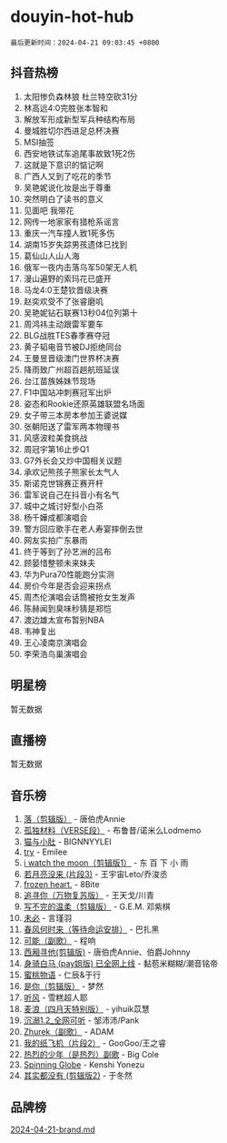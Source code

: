 # douyin-hot-hub

`最后更新时间：2024-04-21 09:03:45 +0800`

## 抖音热榜

1. 太阳惨负森林狼 杜兰特空砍31分
1. 林高远4:0完胜张本智和
1. 解放军形成新型军兵种结构布局
1. 曼城胜切尔西进足总杯决赛
1. MSI抽签
1. 西安地铁试车追尾事故致1死2伤
1. 这就是下意识的惦记啊
1. 广西人又到了吃花的季节
1. 吴艳妮说化妆是出于尊重
1. 突然明白了读书的意义
1. 见面吧 我带花
1. 网传一地家家有猎枪系谣言
1. 重庆一汽车撞人致1死多伤
1. 湖南15岁失踪男孩遗体已找到
1. 葛仙山人山人海
1. 俄军一夜内击落乌军50架无人机
1. 漫山遍野的索玛花已盛开
1. 马龙4:0王楚钦晋级决赛
1. 赵奕欢受不了张睿磨叽
1. 吴艳妮钻石联赛13秒04位列第十
1. 周鸿祎主动跟雷军要车
1. BLG战胜TES春季赛夺冠
1. 黄子韬电音节被DJ拒绝同台
1. 王曼昱晋级澳门世界杯决赛
1. 降雨致广州超百趟航班延误
1. 台江苗族姊妹节现场
1. F1中国站冲刺赛冠军出炉
1. 姿态和Rookie还原英雄联盟名场面
1. 女子带三本房本参加王婆说媒
1. 张朝阳送了雷军两本物理书
1. 风感波粒美食挑战
1. 周冠宇第16止步Q1
1. G7外长会又炒中国相关议题
1. 承欢记熊孩子熊家长太气人
1. 斯诺克世锦赛正赛开杆
1. 雷军说自己在抖音小有名气
1. 城中之城讨好型小白茶
1. 杨千嬅成都演唱会
1. 警方回应歌手在老人寿宴摔倒去世
1. 网友实拍广东暴雨
1. 终于等到了孙艺洲的吕布
1. 顾晏惜整顿未来妹夫
1. 华为Pura70性能跑分实测
1. 房价今年是否会迎来拐点
1. 周杰伦演唱会话筒被抢女生发声
1. 陈赫闻到臭味秒猜是郑恺
1. 渡边雄太宣布暂别NBA
1. 韦神复出
1. 王心凌南京演唱会
1. 李荣浩鸟巢演唱会

## 明星榜

暂无数据

## 直播榜

暂无数据

## 音乐榜

1. [落（剪辑版）](https://sf5-hl-cdn-tos.douyinstatic.com/obj/tos-cn-ve-2774/o0h6HvN1BBbli9LtU3i5fQIleBQMF5Cg4TZmmC) - 唐伯虎Annie
1. [孤独材料（VERSE段）](https://sf3-cdn-tos.douyinstatic.com/obj/tos-cn-ve-2774/ocX7glDNHYlwFeYrGQfBZoThtvPWy8tCCEBGKQ) - 布鲁昔/诺米么Lodmemo
1. [猫与小肚](https://sf3-cdn-tos.douyinstatic.com/obj/tos-cn-ve-2774/osZeoClMECgK8DYl6VebABgbchEtPYQjZEnRtd) - BIGNNYYLEI
1. [try](https://sf3-cdn-tos.douyinstatic.com/obj/tos-cn-ve-2774/oMCYLreazYIFEgVb1vQdrJnJTbe8DDfiCA6gKw) - Emilee
1. [i watch the moon（剪辑版1）](https://sf5-hl-cdn-tos.douyinstatic.com/obj/tos-cn-ve-2774/o0I9mSChzHZANMJIEBfkCQzzg6N5WAcVtqft9P) - 东 百 下 小 雨
1. [若月亮没来 (片段3)](https://sf3-cdn-tos.douyinstatic.com/obj/tos-cn-ve-2774/okfyEUsGW1B1ovJi5JiN9IjvAT2lMwA054GoEB) - 王宇宙Leto/乔浚丞
1. [frozen heart.](https://sf3-cdn-tos.douyinstatic.com/obj/tos-cn-ve-2774/oIIWJfyjIACZA9zQMtnJ6hQQhFC4vhCupoRBsO) - 8Bite
1. [追寻你（万物复苏版）](https://sf3-cdn-tos.douyinstatic.com/obj/tos-cn-ve-2774/oYeAZJsbjIDit9APmBg8u6uDUQnHmoCf3gbo74) - 王天戈/川青
1. [写不完的温柔（剪辑版）](https://sf6-cdn-tos.douyinstatic.com/obj/tos-cn-ve-2774/oYBzzZQJ233GfwkemJJffAIWgeIYrjZfWhHTcG) - G.E.M. 邓紫棋
1. [未必](https://sf3-cdn-tos.douyinstatic.com/obj/tos-cn-ve-2774/ogntQMFnKQDZUgTCYuJgfLEtleYZZFxBQqhhFB) - 言瑾羽
1. [春风何时来（等待命运安排）](https://sf5-hl-cdn-tos.douyinstatic.com/obj/tos-cn-ve-2774/oICBNbD3gelMfB4WgiD1KI2jQtXZE2FgHLwtsl) - 巴扎黑
1. [可能（副歌）](https://sf6-cdn-tos.douyinstatic.com/obj/tos-cn-ve-2774/cde1731888894259b333569393c2fb51) - 程响
1. [西厢寻他(剪辑版)](https://sf5-hl-cdn-tos.douyinstatic.com/obj/tos-cn-ve-2774/oUsAVfAQKlRNxEv5qxvIB8o5qmIWUcXbzJKJhw) - 唐伯虎Annie、伯爵Johnny
1. [身骑白马 (pay姐版) 已全网上线](https://sf5-hl-cdn-tos.douyinstatic.com/obj/tos-cn-ve-2774/oQLO5ZgLsFkaDhdIIveF2zUCgfweY0gWaH4AQG) - 黏苞米糊糊/潮音铭帝
1. [蜜桃物语](https://sf3-cdn-tos.douyinstatic.com/obj/tos-cn-ve-2774/oIhOSCZtIACtYU4XQkngiW9kCBfVD1Fz9IYeqL) - 仁辰&于行
1. [是你（剪辑版）](https://sf27-cdn-tos.douyinstatic.com/obj/tos-cn-ve-2774/46019dae783c4c969944217fe1cfafc4) - 梦然
1. [听风](https://sf3-cdn-tos.douyinstatic.com/obj/tos-cn-ve-2774/oAPa3yDDDIZygYzQdBemCAIngcCeEARgbQDtJC) - 雪糕超人耶
1. [麦浪（四月天特别版）](https://sf6-cdn-tos.douyinstatic.com/obj/tos-cn-ve-2774/26f5501a6547411fa3fbedc592fed0ad) - yihuik苡慧
1. [沉溺1.2_全网可听](https://sf3-cdn-tos.douyinstatic.com/obj/tos-cn-ve-2774/ok2QoiBqsWAX9McZmWiI9gAB0EzwD4Xj6yfmtH) - 邹沛沛/Pank
1. [Zhurek（副歌）](https://sf5-hl-cdn-tos.douyinstatic.com/obj/tos-cn-ve-2774/ooQm8FBZQDlf0btEYgVpCcSCQfrdJGBEKZYBGS) - ADAM
1. [我的纸飞机（片段2）](https://sf3-cdn-tos.douyinstatic.com/obj/tos-cn-ve-2774/oM2ZrKcg2CD5AeRB2gkeXOFB1IxAGJdZPazYHf) - GooGoo/王之睿
1. [热烈的少年（是热烈）副歌](https://sf5-hl-cdn-tos.douyinstatic.com/obj/tos-cn-ve-2774/owVNI0CLDAUMtSz6TEYvfFBFL4UDFFhLfgK8fa) - Big Cole
1. [Spinning Globe](https://sf5-hl-cdn-tos.douyinstatic.com/obj/tos-cn-ve-2774/oAYhDobngQZXzvJaWpxueRR0jC4FZDexedXDYA) - Kenshi Yonezu
1. [其实都没有 (剪辑版2)](https://sf5-hl-cdn-tos.douyinstatic.com/obj/tos-cn-ve-2774/oEBNQenHZtBhxYjGgUDQk0BCHTigQafgFlbQ7k) - 于冬然

## 品牌榜

[2024-04-21-brand.md](2024-04-21-brand.md)
